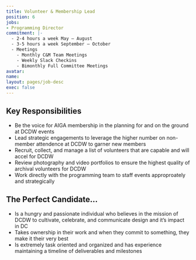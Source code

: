 ```yaml
---
title: Volunteer & Membership Lead
position: 6
jobs:
- Programming Director
commitment: |-
  - 2-4 hours a week May – August
  - 3-5 hours a week September – October
  - Meetings
    - Monthly C&M Team Meetings
    - Weekly Slack Checkins
    - Bimonthly Full Committee Meetings
avatar: 
name: 
layout: pages/job-desc
exec: false
---
```


## Key Responsibilities
  - Be the voice for AIGA membership in the planning for and on the ground at DCDW events
  - Lead strategic engagements to leverage the higher number on non-member attendence at DCDW to garner new members
  - Recruit, collect, and manage a list of volunteers that are capable and will accel for DCDW
  - Review photography and video portfolios to ensure the highest quality of archival volunteers for DCDW
  - Work directly with the programming team to staff events approproately and strategically  

## The Perfect Candidate…
  - Is a hungry and passionate individual who believes in the mission of DCDW to cultivate, celebrate, and communicate design and it’s impact in DC
  - Takes ownership in their work and when they commit to something, they make it their very best
  - Is extremely task oriented and organized and has experience maintaining a timeline of deliverables and milestones
